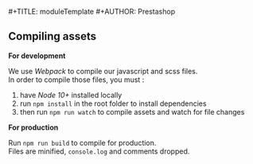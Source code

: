 #+TITLE: moduleTemplate
#+AUTHOR: Prestashop

## Compiling assets
**For development**

We use _Webpack_ to compile our javascript and scss files.  
In order to compile those files, you must :
1. have _Node 10+_ installed locally
2. run `npm install` in the root folder to install dependencies
3. then run `npm run watch` to compile assets and watch for file changes

**For production**

Run `npm run build` to compile for production.  
Files are minified, `console.log` and comments dropped.
